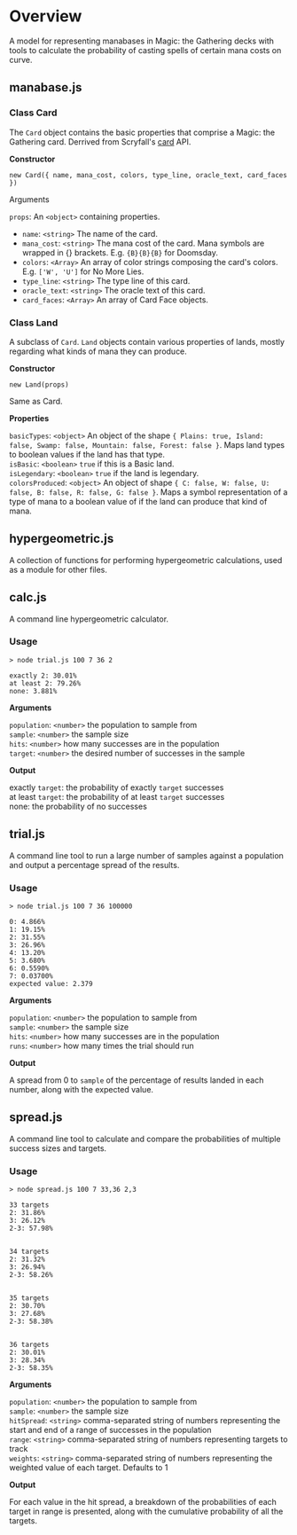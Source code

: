 # Overview

A model for representing manabases in Magic: the Gathering decks with tools to calculate the probability of casting spells of certain mana costs on curve.

## manabase.js

### Class Card

The `Card` object contains the basic properties that comprise a Magic: the Gathering card. Derrived from Scryfall's [card](https://scryfall.com/docs/api/cards) API.

**Constructor**

`new Card({ name, mana_cost, colors, type_line, oracle_text, card_faces })`

Arguments

`props`: An `<object>` containing properties.  
- `name`: `<string>` The name of the card.
- `mana_cost`: `<string>` The mana cost of the card. Mana symbols are wrapped in {} brackets. E.g. `{B}{B}{B}` for Doomsday.
- `colors`: `<Array>` An array of color strings composing the card's colors. E.g. `['W', 'U']` for No More Lies.
- `type_line`: `<string>` The type line of this card.
- `oracle_text`: `<string>` The oracle text of this card.
- `card_faces`: `<Array>` An array of Card Face objects.

### Class Land

A subclass of `Card`. `Land` objects contain various properties of lands, mostly regarding what kinds of mana they can produce.

**Constructor**

`new Land(props)`

Same as Card.

**Properties**

`basicTypes`: `<object>` An object of the shape `{ Plains: true, Island: false, Swamp: false, Mountain: false, Forest: false }`. Maps land types to boolean values if the land has that type.  
`isBasic`: `<boolean>` `true` if this is a Basic land.  
`isLegendary`: `<boolean>` `true` if the land is legendary.  
`colorsProduced`: `<object>` An object of shape `{ C: false, W: false, U: false, B: false, R: false, G: false }`. Maps a symbol representation of a type of mana to a boolean value of if the land can produce that kind of mana.  

## hypergeometric.js

A collection of functions for performing hypergeometric calculations, used as a module for other files.

## calc.js

A command line hypergeometric calculator.

### Usage

```
> node trial.js 100 7 36 2

exactly 2: 30.01%
at least 2: 79.26%
none: 3.881%
```

**Arguments**

`population`: `<number>` the population to sample from  
`sample`: `<number>` the sample size  
`hits`: `<number>` how many successes are in the population  
`target`: `<number>` the desired number of successes in the sample  

**Output**

exactly `target`: the probability of exactly `target` successes  
at least `target`: the probability of at least `target` successes  
none: the probability of no successes  

## trial.js

A command line tool to run a large number of samples against a population and output a percentage spread of the results.

### Usage

```
> node trial.js 100 7 36 100000

0: 4.866%
1: 19.15%
2: 31.55%
3: 26.96%
4: 13.20%
5: 3.680%
6: 0.5590%
7: 0.03700%
expected value: 2.379
```

**Arguments**

`population`: `<number>` the population to sample from  
`sample`: `<number>` the sample size  
`hits`: `<number>` how many successes are in the population  
`runs`: `<number>` how many times the trial should run  

**Output**

A spread from 0 to `sample` of the percentage of results landed in each number, along with the expected value.

## spread.js

A command line tool to calculate and compare the probabilities of multiple success sizes and targets.

### Usage

```
> node spread.js 100 7 33,36 2,3

33 targets 
2: 31.86%  
3: 26.12%  
2-3: 57.98%


34 targets 
2: 31.32%  
3: 26.94%  
2-3: 58.26%


35 targets
2: 30.70%
3: 27.68%
2-3: 58.38%


36 targets
2: 30.01%
3: 28.34%
2-3: 58.35%
```

**Arguments**

`population`: `<number>` the population to sample from  
`sample`: `<number>` the sample size  
`hitSpread`: `<string>` comma-separated string of numbers representing the start and end of a range of successes in the population  
`range`: `<string>` comma-separated string of numbers representing targets to track  
`weights`: `<string>` comma-separated string of numbers representing the weighted value of each target. Defaults to 1  

**Output**

For each value in the hit spread, a breakdown of the probabilities of each target in range is presented, along with the cumulative probability of all the targets.
